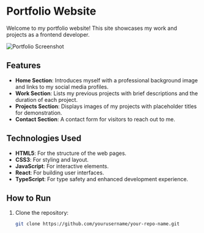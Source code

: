 # Portfolio Website

Welcome to my portfolio website! This site showcases my work and projects as a frontend developer.

![Portfolio Screenshot](./images/hero-section.png)

## Features

- **Home Section**: Introduces myself with a professional background image and links to my social media profiles.
- **Work Section**: Lists my previous projects with brief descriptions and the duration of each project.
- **Projects Section**: Displays images of my projects with placeholder titles for demonstration.
- **Contact Section**: A contact form for visitors to reach out to me.

## Technologies Used

- **HTML5**: For the structure of the web pages.
- **CSS3**: For styling and layout.
- **JavaScript**: For interactive elements.
- **React**: For building user interfaces.
- **TypeScript**: For type safety and enhanced development experience.

## How to Run

1. Clone the repository:

   ```bash
   git clone https://github.com/yourusername/your-repo-name.git
